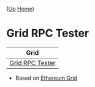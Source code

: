 ([Up](..) [Home](..\..))
# Grid RPC Tester


| Grid |
|----
| [Grid RPC Tester]

[Grid RPC Tester]: https://web3examples.com/grid-rpc-app/build

* Based on [Ethereum Grid](https://grid.ethereum.org])


